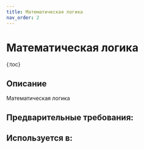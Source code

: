```yaml
---
title: Математическая логика
nav_order: 2
---
```


# Математическая логика


{:toc}

## Описание 
Математическая логика


## Предварительные требования:


## Используется в:
